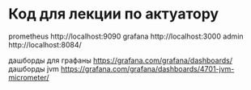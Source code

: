 # Код для лекции по актуатору

prometheus http://localhost:9090
grafana http://localhost:3000
admin http://localhost:8084/

дашборды для графаны https://grafana.com/grafana/dashboards/
дашборды jvm https://grafana.com/grafana/dashboards/4701-jvm-micrometer/